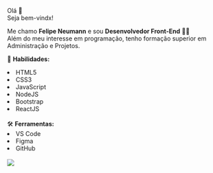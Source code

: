 Olá 👋
<br>Seja bem-vindx!

Me chamo <b>Felipe Neumann</b> e sou <b>Desenvolvedor Front-End</b> 👨‍💻
<br>Além do meu interesse em programação, tenho formação superior em Administração e Projetos.

🦄 <b>Habilidades:</b>
<li>HTML5</li>
<li>CSS3</li>
<li>JavaScript</li>
<li>NodeJS</li>
<li>Bootstrap</li>
<li>ReactJS</li>
<br>
🛠️ <b>Ferramentas:</b>
<li>VS Code</li>
<li>Figma</li>
<li>GitHub</li>
<br>
<a href="https://www.linkedin.com/in/felipe-neumann-771856231" target="_blank"><img src="https://img.shields.io/badge/-LinkedIn-%230077B5?style=for-the-badge&logo=linkedin&logoColor=white" target="_blank"></a>
